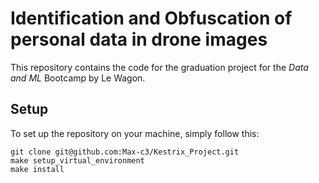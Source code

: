 # Identification and Obfuscation of personal data in drone images
This repository contains the code for the graduation project for the *Data and ML* Bootcamp by Le Wagon.

## Setup
To set up the repository on your machine, simply follow this:
```
git clone git@github.com:Max-c3/Kestrix_Project.git
make setup_virtual_environment
make install
```
